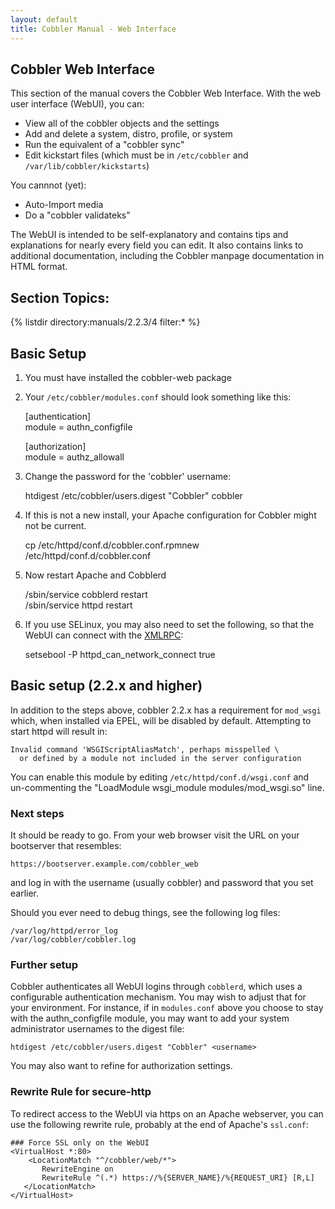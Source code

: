 ```yaml
---
layout: default
title: Cobbler Manual - Web Interface
---
```

## Cobbler Web Interface

This section of the manual covers the Cobbler Web Interface. With the web user interface (WebUI), you can:

  * View all of the cobbler objects and the settings
  * Add and delete a system, distro, profile, or system
  * Run the equivalent of a "cobbler sync"
  * Edit kickstart files (which must be in `/etc/cobbler` and `/var/lib/cobbler/kickstarts`)

You cannnot (yet):

  * Auto-Import media
  * Do a "cobbler validateks"

The WebUI is intended to be self-explanatory and contains tips and explanations for nearly every field you can edit.  It also contains links to additional documentation, including the Cobbler manpage documentation in HTML format.

## Section Topics:
{% listdir directory:manuals/2.2.3/4 filter:* %}

## Basic Setup

1.  You must have installed the cobbler-web package

2.  Your `/etc/cobbler/modules.conf` should look something like this:

    [authentication]  
    module = authn_configfile

    [authorization]  
    module = authz_allowall

3. Change the password for the 'cobbler' username:

      htdigest /etc/cobbler/users.digest "Cobbler" cobbler

4.  If this is not a new install, your Apache configuration for Cobbler might not be current. 

    cp /etc/httpd/conf.d/cobbler.conf.rpmnew /etc/httpd/conf.d/cobbler.conf

5.  Now restart Apache and Cobblerd

    /sbin/service cobblerd restart  
    /sbin/service httpd restart

6.  If you use SELinux, you may also need to set the following, so that the WebUI can connect with the [XMLRPC](XMLRPC):

    setsebool -P httpd_can_network_connect true


## Basic setup (2.2.x and higher)

In addition to the steps above, cobbler 2.2.x has a requirement for `mod_wsgi` which, when installed via EPEL, will be disabled by default. Attempting to start httpd will result in:

    Invalid command 'WSGIScriptAliasMatch', perhaps misspelled \
      or defined by a module not included in the server configuration

You can enable this module by editing `/etc/httpd/conf.d/wsgi.conf` and un-commenting the "LoadModule wsgi_module modules/mod_wsgi.so" line.

### Next steps

It should be ready to go.  From your web browser visit the URL on your bootserver that resembles:

    https://bootserver.example.com/cobbler_web

and log in with the username (usually cobbler) and password that you set earlier.

Should you ever need to debug things, see the following log files:

    /var/log/httpd/error_log  
    /var/log/cobbler/cobbler.log

### Further setup

Cobbler authenticates all WebUI logins through `cobblerd`, which uses a configurable authentication mechanism.  You may wish to adjust that for your environment.  For instance, if in `modules.conf` above you choose to stay with the authn_configfile module, you may want to add your system administrator usernames to the digest file:

    htdigest /etc/cobbler/users.digest "Cobbler" <username>

You may also want to refine for authorization settings.

### Rewrite Rule for secure-http

To redirect access to the WebUI via https on an Apache webserver, you can use the following rewrite rule, probably at the end of Apache's `ssl.conf`:

    ### Force SSL only on the WebUI
    <VirtualHost *:80>
        <LocationMatch "^/cobbler/web/*">
           RewriteEngine on
           RewriteRule ^(.*) https://%{SERVER_NAME}/%{REQUEST_URI} [R,L]
       </LocationMatch>
    </VirtualHost>
